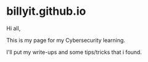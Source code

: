 # billyit.github.io
Hi all,

This is my page for my Cybersecurity learning.

I'll put my write-ups and some tips/tricks that i found.
